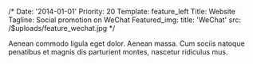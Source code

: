 /*
Date: '2014-01-01'
Priority: 20
Template: feature_left
Title: Website
Tagline: Social promotion on WeChat
Featured_img:
  title: 'WeChat'
  src: /$uploads/feature_wechat.jpg
*/
<p>
  Aenean commodo ligula eget dolor. Aenean massa.
  Cum sociis natoque penatibus et magnis dis parturient montes, 
  nascetur ridiculus mus.
</p>

